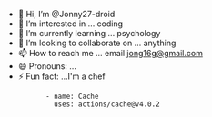 - 👋 Hi, I’m @Jonny27-droid
- 👀 I’m interested in ... coding
- 🌱 I’m currently learning ... psychology
- 💞️ I’m looking to collaborate on ... anything
- 📫 How to reach me ... email jong16g@gmail.com
- 😄 Pronouns: ...
- ⚡ Fun fact: ...I'm a chef 

<!---
Jonny27-droid/Jonny27-droid is a ✨ special ✨ repository because its `README.md` (this file) appears on your GitHub profile.
You can click the Preview link to take a look at your changes.
--->
              - name: Cache
                uses: actions/cache@v4.0.2
            
